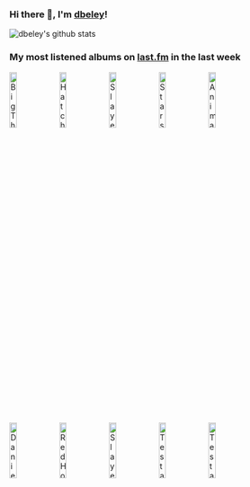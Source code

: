 ### Hi there 👋, I'm [dbeley](https://dbeley.ovh/en)!

![dbeley's github stats](https://github-readme-stats.vercel.app/api?username=dbeley)

### My most listened albums on [last.fm](https://www.last.fm/user/d_beley) in the last week

[<img src='https://lastfm.freetls.fastly.net/i/u/300x300/2564874af4af9498e7227367968adad3.jpg' width='16%' height='16%' alt='Big Thief - Dragon New Warm Mountain I Believe In You'>](https://www.last.fm/music/big%2bthief/dragon%2bnew%2bwarm%2bmountain%2bi%2bbelieve%2bin%2byou)&nbsp;
[<img src='https://lastfm.freetls.fastly.net/i/u/300x300/4bd8edd67dc1b31006ec5b88a0ac0ec8.jpg' width='16%' height='16%' alt='Hatchie - Giving The World Away'>](https://www.last.fm/music/hatchie/giving%2bthe%2bworld%2baway)&nbsp;
[<img src='https://lastfm.freetls.fastly.net/i/u/300x300/81ac45ecc23c4cf6aaf033eb54f7c09d.png' width='16%' height='16%' alt='Slayer - Seasons in the Abyss'>](https://www.last.fm/music/slayer/seasons%2bin%2bthe%2babyss)&nbsp;
[<img src='https://lastfm.freetls.fastly.net/i/u/300x300/3e6ab6c1cfc6486d9638bee94db1aac4.png' width='16%' height='16%' alt='Stars of the Lid - and Their Refinement of the Decline'>](https://www.last.fm/music/stars%2bof%2bthe%2blid/and%2btheir%2brefinement%2bof%2bthe%2bdecline)&nbsp;
[<img src='https://lastfm.freetls.fastly.net/i/u/300x300/2102149859d552cffe5be967a2c0a43f.png' width='16%' height='16%' alt='Animals as Leaders - Parrhesia'>](https://www.last.fm/music/animals%2bas%2bleaders/parrhesia)&nbsp;
<br>
[<img src='https://lastfm.freetls.fastly.net/i/u/300x300/11f4e269d6c890b9b51f279cdc5b103e.jpg' width='16%' height='16%' alt='Daniel Rossen - You Belong There'>](https://www.last.fm/music/daniel%2brossen/you%2bbelong%2bthere)&nbsp;
[<img src='https://lastfm.freetls.fastly.net/i/u/300x300/025f4e39932844a9a6ce4cd20f176d42.png' width='16%' height='16%' alt='Red House Painters - Old Ramon'>](https://www.last.fm/music/red%2bhouse%2bpainters/old%2bramon)&nbsp;
[<img src='https://lastfm.freetls.fastly.net/i/u/300x300/81716aef88807b4fb9818c04cf314415.jpg' width='16%' height='16%' alt='Slayer - Reign In Blood (Expanded)'>](https://www.last.fm/music/slayer/reign%2bin%2bblood%2b%2528expanded%2529)&nbsp;
[<img src='https://lastfm.freetls.fastly.net/i/u/300x300/f15467dee28005fe2169317d6c5973be.jpg' width='16%' height='16%' alt='Testament - The New Order'>](https://www.last.fm/music/testament/the%2bnew%2border)&nbsp;
[<img src='https://lastfm.freetls.fastly.net/i/u/300x300/ce9bb52996a05e9745850c7e7415dd81.jpg' width='16%' height='16%' alt='Testament - The Legacy'>](https://www.last.fm/music/testament/the%2blegacy)&nbsp;
<br>
